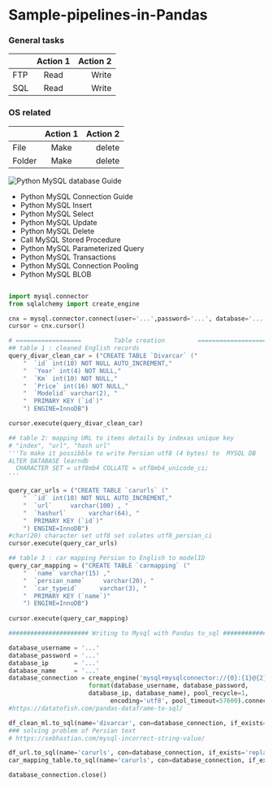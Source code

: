 # Sample-pipelines-in-Pandas




### General tasks
|    |   Action 1    |Action 2|
|----------|:-------------:|------:|
| FTP | Read | Write| 
| SQL | Read | Write| 

### OS related
|    |   Action 1    |Action 2|
|----------|:-------------:|------:|
| File | Make | delete |
| Folder| Make | delete  |


![Python MySQL database Guide](https://pynative.com/python/databases/)

- Python MySQL Connection Guide
- Python MySQL Insert
- Python MySQL Select
- Python MySQL Update
- Python MySQL Delete
- Call MySQL Stored Procedure
- Python MySQL Parameterized Query
- Python MySQL Transactions
- Python MySQL Connection Pooling
- Python MySQL BLOB

```python

import mysql.connector
from sqlalchemy import create_engine

cnx = mysql.connector.connect(user='...',password='...', database='...')
cursor = cnx.cursor()

# ==================         Table creation         ===========================
## table 1 : cleaned English records
query_divar_clean_car = ("CREATE TABLE `Divarcar` ("
    "  `id` int(10) NOT NULL AUTO_INCREMENT,"
    "  `Year` int(4) NOT NULL,"
    "  `Km` int(10) NOT NULL,"
    "  `Price` int(16) NOT NULL,"
    "  `Modelid` varchar(2), "
    "  PRIMARY KEY (`id`)"
    ") ENGINE=InnoDB")

cursor.execute(query_divar_clean_car)

## table 2: mapping URL to items details by indexas unique key
# "index", "url", "hash url"
'''To make it possibble to write Persian utf8 (4 bytes) to  MYSQL DB
ALTER DATABASE learndb
  CHARACTER SET = utf8mb4 COLLATE = utf8mb4_unicode_ci;
'''

query_car_urls = ("CREATE TABLE `carurls` ("
    "  `id` int(10) NOT NULL AUTO_INCREMENT,"
    "  `url`     varchar(100) , "
    "  `hashurl`      varchar(64), "
    "  PRIMARY KEY (`id`)"
    ") ENGINE=InnoDB")
#char(20) character set utf8 set colates utf8_persian_ci
cursor.execute(query_car_urls)

## table 3 : car mapping Persian to English to modelID
query_car_mapping = ("CREATE TABLE `carmapping` ("
    "  `name` varchar(15) ,"
    "  `persian_name`     varchar(20), "
    "  `car_typeid`      varchar(3), "
    "  PRIMARY KEY (`name`)"
    ") ENGINE=InnoDB")
    
cursor.execute(query_car_mapping)

###################### Writing to Mysql with Pandas to_sql ####################

database_username = '...'
database_password = '...'
database_ip       = '...'
database_name     = '...'
database_connection = create_engine('mysql+mysqlconnector://{0}:{1}@{2}/{3}'.
                      format(database_username, database_password, 
                      database_ip, database_name), pool_recycle=1,
                            encoding='utf8', pool_timeout=57600).connect()
#https://datatofish.com/pandas-dataframe-to-sql/

df_clean_ml.to_sql(name='divarcar', con=database_connection, if_exists='replace', index_label= False)
### solving problem of Persian text 
# https://sebhastian.com/mysql-incorrect-string-value/

df_url.to_sql(name='carurls', con=database_connection, if_exists='replace', index_label= False)
car_mapping_table.to_sql(name='carurls', con=database_connection, if_exists='replace', index_label= False)

database_connection.close()
```
